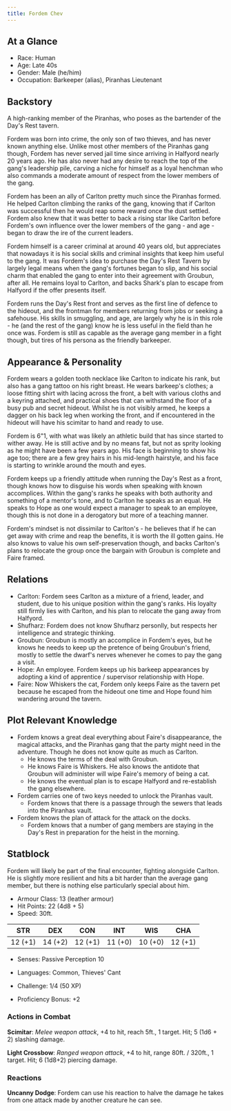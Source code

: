 ```yaml
---
title: Fordem Chev
---
```


## At a Glance

- Race: Human
- Age: Late 40s
- Gender: Male (he/him)
- Occupation: Barkeeper (alias), Piranhas Lieutenant

## Backstory

A high-ranking member of the Piranhas, who poses as the bartender of the Day's Rest tavern.

Fordem was born into crime, the only son of two thieves, and has never known anything else.
Unlike most other members of the Piranhas gang though, Fordem has never served jail time since arriving in Halfyord nearly 20 years ago.
He has also never had any desire to reach the top of the gang's leadership pile, carving a niche for himself as a loyal henchman who also commands a moderate amount of respect from the lower members of the gang.

Fordem has been an ally of Carlton pretty much since the Piranhas formed.
He helped Carlton climbing the ranks of the gang, knowing that if Carlton was successful then he would reap some reward once the dust settled.
Fordem also knew that it was better to back a rising star like Carlton before Fordem's own influence over the lower members of the gang - and age - began to draw the ire of the current leaders.

Fordem himself is a career criminal at around 40 years old, but appreciates that nowadays it is his social skills and criminal insights that keep him useful to the gang.
It was Fordem's idea to purchase the Day's Rest Tavern by largely legal means when the gang's fortunes began to slip, and his social charm that enabled the gang to enter into their agreement with Groubun, after all.
He remains loyal to Carlton, and backs Shark's plan to escape from Halfyord if the offer presents itself.

Fordem runs the Day's Rest front and serves as the first line of defence to the hideout, and the frontman for members returning from jobs or seeking a safehouse.
His skills in smuggling, and age, are largely why he is in this role - he (and the rest of the gang) know he is less useful in the field than he once was.
Fordem is still as capable as the average gang member in a fight though, but tires of his persona as the friendly barkeeper.

## Appearance & Personality

Fordem wears a golden tooth necklace like Carlton to indicate his rank, but also has a gang tattoo on his right breast.
He wears barkeep's clothes; a loose fitting shirt with lacing across the front, a belt with various cloths and a keyring attached, and practical shoes that can withstand the floor of a busy pub and secret hideout.
Whilst he is not visibly armed, he keeps a dagger on his back leg when working the front, and if encountered in the hideout will have his scimitar to hand and ready to use.

Fordem is 6"1, with what was likely an athletic build that has since started to wither away.
He is still active and by no means fat, but not as sprity looking as he might have been a few years ago.
His face is beginning to show his age too; there are a few grey hairs in his mid-length hairstyle, and his face is starting to wrinkle around the mouth and eyes.

Fordem keeps up a friendly attitude when running the Day's Rest as a front, though knows how to disguise his words when speaking with known accomplices.
Within the gang's ranks he speaks with both authority and something of a mentor's tone, and to Carlton he speaks as an equal.
He speaks to Hope as one would expect a manager to speak to an employee, though this is not done in a derogatory but more of a teaching manner.

Fordem's mindset is not dissimilar to Carlton's - he believes that if he can get away with crime and reap the benefits, it is worth the ill gotten gains.
He also knows to value his own self-preservation though, and backs Carlton's plans to relocate the group once the bargain with Groubun is complete and Faire framed.

## Relations

- Carlton: Fordem sees Carlton as a mixture of a friend, leader, and student, due to his unique position within the gang's ranks. His loyalty still firmly lies with Carlton, and his plan to relocate the gang away from Halfyord.
- Shufharz: Fordem does not know Shufharz personlly, but respects her intelligence and strategic thinking.
- Groubun: Groubun is mostly an accomplice in Fordem's eyes, but he knows he needs to keep up the pretence of being Groubun's friend, mostly to settle the dwarf's nerves whenever he comes to pay the gang a visit.
- Hope: An employee. Fordem keeps up his barkeep appearances by adopting a kind of apprentice / supervisor relationship with Hope.
- Faire: Now Whiskers the cat, Fordem only keeps Faire as the tavern pet because he escaped from the hideout one time and Hope found him wandering around the tavern.

## Plot Relevant Knowledge

- Fordem knows a great deal everything about Faire's disappearance, the magical attacks, and the Piranhas gang that the party might need in the adventure. Though he does not know quite as much as Carlton.
  - He knows the terms of the deal with Groubun.
  - He knows Faire is Whiskers. He also knows the antidote that Groubun will administer will wipe Faire's memory of being a cat.
  - He knows the eventual plan is to escape Halfyord and re-establish the gang elsewhere.
- Fordem carries one of two keys needed to unlock the Piranhas vault.
  - Fordem knows that there is a passage through the sewers that leads into the Piranhas vault.
- Fordem knows the plan of attack for the attack on the docks.
  - Fordem knows that a number of gang members are staying in the Day's Rest in preparation for the heist in the morning.

## Statblock

Fordem will likely be part of the final encounter, fighting alongside Carlton.
He is slightly more resilient and hits a bit harder than the average gang member, but there is nothing else particularly special about him.

- Armour Class: 13 (leather armour)
- Hit Points: 22 (4d8 + 5)
- Speed: 30ft.

|   STR   |   DEX   |   CON   |   INT   |   WIS   |   CHA   |
|:-------:|:-------:|:-------:|:-------:|:-------:|:-------:|
| 12 (+1) | 14 (+2) | 12 (+1) | 11 (+0) | 10 (+0) | 12 (+1) |

- Senses: Passive Perception 10
- Languages: Common, Thieves' Cant

- Challenge: 1/4 (50 XP)
- Proficiency Bonus: +2

### Actions in Combat

**Scimitar**: *Melee weapon attack*, +4 to hit, reach 5ft., 1 target. Hit; 5 (1d6 + 2) slashing damage.

**Light Crossbow**: *Ranged weapon attack*, +4 to hit, range 80ft. / 320ft., 1 target. Hit; 6 (1d8+2) piercing damage.

### Reactions

**Uncanny Dodge**: Fordem can use his reaction to halve the damage he takes from one attack made by another creature he can see.
